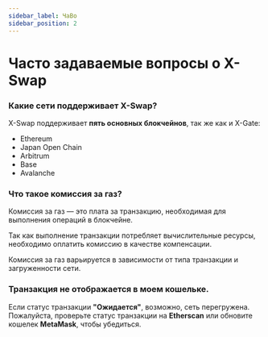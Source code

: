 ```yaml
---
sidebar_label: ЧаВо
sidebar_position: 2
---
```


# Часто задаваемые вопросы о X-Swap

### **Какие сети поддерживает X-Swap?**  

X-Swap поддерживает **пять основных блокчейнов**, так же как и X-Gate:  

- Ethereum  
- Japan Open Chain  
- Arbitrum  
- Base  
- Avalanche  

### **Что такое комиссия за газ?**  

Комиссия за газ — это плата за транзакцию, необходимая для выполнения операций в блокчейне.  

Так как выполнение транзакции потребляет вычислительные ресурсы, необходимо оплатить комиссию в качестве компенсации.  

Комиссия за газ варьируется в зависимости от типа транзакции и загруженности сети.  

### **Транзакция не отображается в моем кошельке.**  

Если статус транзакции **"Ожидается"**, возможно, сеть перегружена.  
Пожалуйста, проверьте статус транзакции на **Etherscan** или обновите кошелек **MetaMask**, чтобы убедиться.